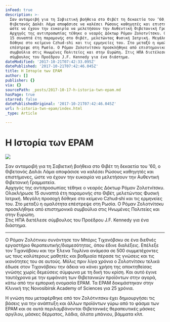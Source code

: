 ```yaml
---
inFeed: true
description: >-
  Σαν ανταμοιβή για τη Σοβιετική βοήθεια στο Θιβέτ τη δεκαετία του ‘60, ο
  Θιβετανός Δαλάι Λάμα αποφάσισε να καλέσει Ρώσους καθηγητές και επιστήμονες,
  ώστε να έχουν την ευκαιρία να μελετήσουν την Αυθεντική Θιβετανική Γραμματεία.
  Αρχηγός της αντιπροσωπίας τέθηκε ο νεαρός Δόκτωρ Ρόμαν Ζολοτνίτσκυ. Ολοκλήρωσε
  15 συναπτά έτη παραμονής στο Θιβέτ, μελετώντας Φυσική Ιατρική. Μεγάλη προσοχή
  δόθηκε στο κείμενο Czhud‐shi και τις ερμηνείες του. Στο μεταξύ η ομαλότητα
  επέστρεψε στη Ρωσία. O Ρόμαν Ζολοτνίτσκυ προσκλήθηκε από επιστημονικά
  συμβούλια στις Ηνωμένες Πολιτείες και στην Ευρώπη. Στις ΗΠΑ διετέλεσε
  σύμβουλος του Προέδρου J.F. Kennedy για ένα διάστημα.
dateModified: '2017-10-21T07:42:33.095Z'
datePublished: '2017-10-21T07:42:46.045Z'
title: Η Ιστορία των EPAM
author: []
publisher: {}
via: {}
sourcePath: _posts/2017-10-17-h-istoria-twn-epam.md
hasPage: true
starred: false
datePublishedOriginal: '2017-10-21T07:42:46.045Z'
url: h-istoria-twn-epam/index.html
_type: Article

---
```

# Η Ιστορία των EPAM
![](https://the-grid-user-content.s3-us-west-2.amazonaws.com/9970d9b7-9ed4-465f-9703-6c72752964a4.jpg)

Σαν ανταμοιβή για τη Σοβιετική βοήθεια στο Θιβέτ τη δεκαετία του '60, ο Θιβετανός Δαλάι Λάμα αποφάσισε να καλέσει Ρώσους καθηγητές και επιστήμονες, ώστε να έχουν την ευκαιρία να μελετήσουν την Αυθεντική Θιβετανική Γραμματεία.   
Αρχηγός της αντιπροσωπίας τέθηκε ο νεαρός Δόκτωρ Ρόμαν Ζολοτνίτσκυ. Ολοκλήρωσε 15 συναπτά έτη παραμονής στο Θιβέτ, μελετώντας Φυσική Ιατρική. Μεγάλη προσοχή δόθηκε στο κείμενο Czhud‐shi και τις ερμηνείες του. Στο μεταξύ η ομαλότητα επέστρεψε στη Ρωσία. O Ρόμαν Ζολοτνίτσκυ προσκλήθηκε από επιστημονικά συμβούλια στις Ηνωμένες Πολιτείες και στην Ευρώπη.   
Στις ΗΠΑ διετέλεσε σύμβουλος του Προέδρου J.F. Kennedy για ένα διάστημα.

---

Ο Ρόμαν Ζολότνικυ συνάντησε τον Μπόρις Τιχανόβσκυ σε ένα διεθνές εργαστήριο θεραπευτικής/διαμεσότητας, όπου έδινε διαλέξεις. Επέλεξε τον Τιχανόβσκυ και την Έλενα Τομλίνα ανάμεσα σε 500 συμμετέχοντες ως τους καλύτερους μαθητές και βαθμιαία πέρασε τις γνώσεις και τις ικανότητες του σε αυτούς. Μόλις πριν λίγα χρόνια ο Ζολοτνίτσκυ τελικά έδωσε στον Τιχανόβσκυ την άδεια να κάνει χρήση της αποκτηθείσας γνώσης χωρίς δεμεύσεις σύμφωνα με τη δική του κρίση. Και αυτό έγινε ταυτόχρονα με την εμφάνιση των Θιβετανικών προϊόντων στην αγορά, κάτω από την εμπορική ονομασία EPAM. Τα EPAM δοκιμάστηκαν στην Κλινική της Novosibirsk Academy of Sciences για 25 χρόνια.

Η γνώση που μεταφέρθηκε από τον Ζολότνιτσκυ έχει δημιουργήσει τις βάσεις για την ανάπτυξη και άλλων προϊόντων γύρω από το φάσμα των EPAM και σε αυτά περιλαμβάνονται Θιβετανικές θεραπευτικές μάσκες αργίλου, μάσκες δέρματος, λάδια, άλατα μπάνιου, βάμματα κλπ.